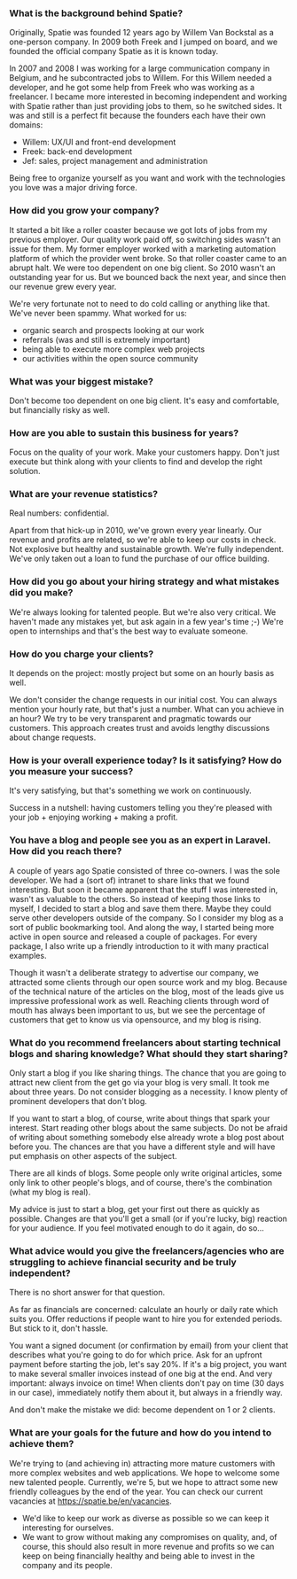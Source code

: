 ### What is the background behind Spatie?

Originally, Spatie was founded 12 years ago by Willem Van Bockstal as a one-person company. In 2009 both Freek and I jumped on board, and we founded the official company Spatie as it is known today.

In 2007 and 2008 I was working for a large communication company in Belgium, and he subcontracted jobs to Willem. For this Willem needed a developer, and he got some help from Freek who was working as a freelancer. I became more interested in becoming independent and working with Spatie rather than just providing jobs to them, so he switched sides. It was and still is a perfect fit because the founders each have their own domains:

- Willem: UX/UI and front-end development
- Freek: back-end development
- Jef: sales, project management and administration

Being free to organize yourself as you want and work with the technologies you love was a major driving force.

### How did you grow your company? 

It started a bit like a roller coaster because we got lots of jobs from my previous employer. Our quality work paid off, so switching sides wasn't an issue for them. My former employer worked with a marketing automation platform of which the provider went broke. So that roller coaster came to an abrupt halt. We were too dependent on one big client. So 2010 wasn't an outstanding year for us. But we bounced back the next year, and since then our revenue grew every year.

We're very fortunate not to need to do cold calling or anything like that. We've never been spammy. What worked for us:

- organic search and prospects looking at our work
- referrals (was and still is extremely important)
- being able to execute more complex web projects
- our activities within the open source community

### What was your biggest mistake?

Don't become too dependent on one big client. It's easy and comfortable, but financially risky as well.

### How are you able to sustain this business for years?

Focus on the quality of your work. Make your customers happy. Don't just execute but think along with your clients to find and develop the right solution.

### What are your revenue statistics?

Real numbers: confidential. 

Apart from that hick-up in 2010, we've grown every year linearly. Our revenue and profits are related, so we're able to keep our costs in check. Not explosive but healthy and sustainable growth. We're fully independent. We've only taken out a loan to fund the purchase of our office building.

### How did you go about your hiring strategy and what mistakes did you make?

We're always looking for talented people. But we're also very critical. We haven't made any mistakes yet, but ask again in a few year's time ;-) We're open to internships and that's the best way to evaluate someone.

### How do you charge your clients? 

It depends on the project: mostly project but some on an hourly basis as well. 

We don't consider the change requests in our initial cost. You can always mention your hourly rate, but that's just a number. What can you achieve in an hour? We try to be very transparent and pragmatic towards our customers. This approach creates trust and avoids lengthy discussions about change requests.

### How is your overall experience today? Is it satisfying? How do you measure your success?

It's very satisfying, but that's something we work on continuously. 

Success in a nutshell: having customers telling you they're pleased with your job + enjoying working + making a profit.

### You have a blog and people see you as an expert in Laravel. How did you reach there? 

A couple of years ago Spatie consisted of three co-owners. I was the sole developer. We had a (sort of) intranet to share links that we found interesting. But soon it became apparent that the stuff I was interested in, wasn't as valuable to the others. So instead of keeping those links to myself, I decided to start a blog and save them there. Maybe they could serve other developers outside of the company. So I consider my blog as a sort of public bookmarking tool. And along the way, I started being more active in open source and released a couple of packages. For every package, I also write up a friendly introduction to it with many practical examples.

Though it wasn't a deliberate strategy to advertise our company, we attracted some clients through our open source work and my blog. Because of the technical nature of the articles on the blog, most of the leads give us impressive professional work as well. Reaching clients through word of mouth has always been important to us, but we see the percentage of customers that get to know us via opensource, and my blog is rising.

### What do you recommend freelancers about starting technical blogs and sharing knowledge? What should they start sharing?

Only start a blog if you like sharing things. The chance that you are going to attract new client from the get go via your blog is very small. It took me about three years. Do not consider blogging as a necessity. I know plenty of prominent developers that don't blog. 

If you want to start a blog, of course, write about things that spark your interest. Start reading other blogs about the same subjects. Do not be afraid of writing about something somebody else already wrote a blog post about before you. The chances are that you have a different style and will have put emphasis on other aspects of the subject. 

There are all kinds of blogs. Some people only write original articles, some only link to other people's blogs, and of course, there's the combination (what my blog is real). 

My advice is just to start a blog, get your first out there as quickly as possible. Changes are that you'll get a small (or if you're lucky, big) reaction for your audience. If you feel motivated enough to do it again, do so...

### What advice would you give the freelancers/agencies who are struggling to achieve financial security and be truly independent?

There is no short answer for that question.

As far as financials are concerned: calculate an hourly or daily rate which suits you. Offer reductions if people want to hire you for extended periods. But stick to it, don't hassle.

You want a signed document (or confirmation by email) from your client that describes what you're going to do for which price. Ask for an upfront payment before starting the job, let's say 20%. If it's a big project, you want to make several smaller invoices instead of one big at the end. And very important: always invoice on time! When clients don't pay on time (30 days in our case), immediately notify them about it, but always in a friendly way.

And don't make the mistake we did: become dependent on 1 or 2 clients.

### What are your goals for the future and how do you intend to achieve them?

We're trying to (and achieving in) attracting more mature customers with more complex websites and web applications. We hope to welcome some new talented people. Currently, we're 5, but we hope to attract some new friendly colleagues by the end of the year. You can check our current vacancies at https://spatie.be/en/vacancies.

- We'd like to keep our work as diverse as possible so we can keep it interesting for ourselves. 
- We want to grow without making any compromises on quality, and, of course, this should also result in more revenue and profits so we can keep on being financially healthy and being able to invest in the company and its people.
